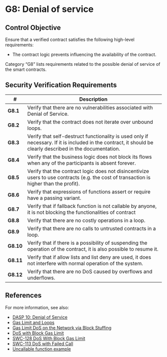 # G8: Denial of service

## Control Objective

Ensure that a verified contract satisfies the following high-level requirements:
* The contract logic prevents influencing the availability of the contract.

Category “G8” lists requirements related to the possible denial of service of the smart contracts.

## Security Verification Requirements

| # | Description |
| --- | --- |
| **G8.1** | Verify that there are no vulnerabilities associated with Denial of Service. | 
| **G8.2** | Verify that the contract does not iterate over unbound loops.  | 
| **G8.3** | Verify that self-destruct functionality is used only if necessary.  If it is included in the contract, it should be clearly described in the documentation. | 
| **G8.4** | Verify that the business logic does not block its flows when any of the participants is absent forever. | 
| **G8.5** | Verify that the contract logic does not disincentivize users to use contracts (e.g. the cost of transaction is higher than the profit). | 
| **G8.6** | Verify that expressions of functions assert or require have a passing variant. | 
| **G8.7** | Verify that if fallback function is not callable by anyone, it is not blocking the functionalities of contract |
| **G8.8** | Verify that there are no costly operations in a loop. | 
| **G8.9** | Verify that there are no calls to untrusted contracts in a loop. | 
| **G8.10** | Verify that if there is a possibility of suspending the operation of the contract, it is also possible to resume it. | 
| **G8.11** | Verify that if allow lists and list deny are used, it does not interfere with normal operation of the system. | 
| **G8.12** | Verify that there are no DoS caused by overflows and underflows. | 

## References

For more information, see also:

* [DASP 10: Denial of Service](https://www.dasp.co/#item-5)
* [Gas Limit and Loops](https://solidity.readthedocs.io/en/v0.5.10/security-considerations.html#gas-limit-and-loops)
* [Gas Limit DoS on the Network via Block Stuffing](https://consensys.github.io/smart-contract-best-practices/known_attacks/#gas-limit-dos-on-the-network-via-block-stuffing)
* [DoS with Block Gas Limit](https://consensys.github.io/smart-contract-best-practices/known_attacks/#dos-with-block-gas-limit)
* [SWC-128 DoS With Block Gas Limit](https://smartcontractsecurity.github.io/SWC-registry/docs/SWC-128)
* [SWC-113 DoS with Failed Call](https://smartcontractsecurity.github.io/SWC-registry/docs/SWC-113)
* [Uncallable function example](https://github.com/ethereum/EIPs/issues/820#issuecomment-454021564)